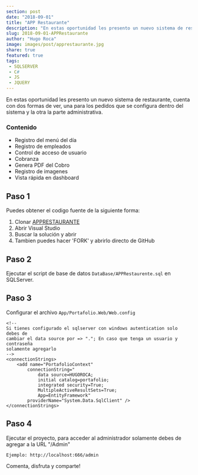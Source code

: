 ```yaml
---
section: post
date: "2018-09-01"
title: "APP Restaurante"
description: "En estas oportunidad les presento un nuevo sistema de restaurante, cuenta con dos formas de ver, una para los pedidos que se configura dentro del sistema y la otra la parte administrativa."
slug: 2018-09-01-APPRestaurante
author: "Hugo Roca"
image: images/post/apprestaurante.jpg
share: true
featured: true
tags:
 - SQLSERVER
 - C#
 - JS
 - JQUERY
---
```


En estas oportunidad les presento un nuevo sistema de restaurante, cuenta con dos formas de ver, una para los pedidos que se configura dentro del sistema y la otra la parte administrativa.

### Contenido
- Registro del menú del día 
- Registro de empleados 
- Control de acceso de usuario 
- Cobranza 
- Genera PDF del Cobro 
- Registro de imagenes 
- Vista rápida en dashboard 

## Paso 1
Puedes obtener el codigo fuente de la siguiente forma:

1. Clonar [APPRESTAURANTE](https://github.com/PORTAFOLIO-PROYECTOS/APPRESTAURANTE)
2. Abrir Visual Studio
3. Buscar la solución y abrir
4. Tambien puedes hacer 'FORK' y abrirlo directo de GitHub

## Paso 2
Ejecutar el script de base de datos ```DataBase/APPRestaurente.sql``` en SQLServer.

## Paso 3
Configurar el archivo ```App/Portafolio.Web/Web.config```
```
<!-- 
Si tienes configurado el sqlserver con windows autentication solo debes de 
cambiar el data source por => "."; En caso que tenga un usuario y contraseña 
solamente agregarlo
-->
<connectionStrings>
    <add name="PortafolioContext" 
        connectionString="
            data source=HUGOROCA;
            initial catalog=portafolio;
            integrated security=True;
            MultipleActiveResultSets=True;
            App=EntityFramework" 
        providerName="System.Data.SqlClient" />
</connectionStrings>
```

## Paso 4
Ejecutar el proyecto, para acceder al administrador solamente debes de agregar a la URL "/Admin"

```
Ejemplo: http://localhost:666/admin
```

Comenta, disfruta y comparte! 
